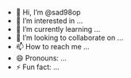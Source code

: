 - 👋 Hi, I’m @sad98op
- 👀 I’m interested in ...
- 🌱 I’m currently learning ...
- 💞️ I’m looking to collaborate on ...
- 📫 How to reach me ...
- 😄 Pronouns: ...
- ⚡ Fun fact: ...

<!---
sad98op/sad98op is a ✨ special ✨ repository because its `README.md` (this file) appears on your GitHub profile.
You can click the Preview link to take a look at your changes.
--->
